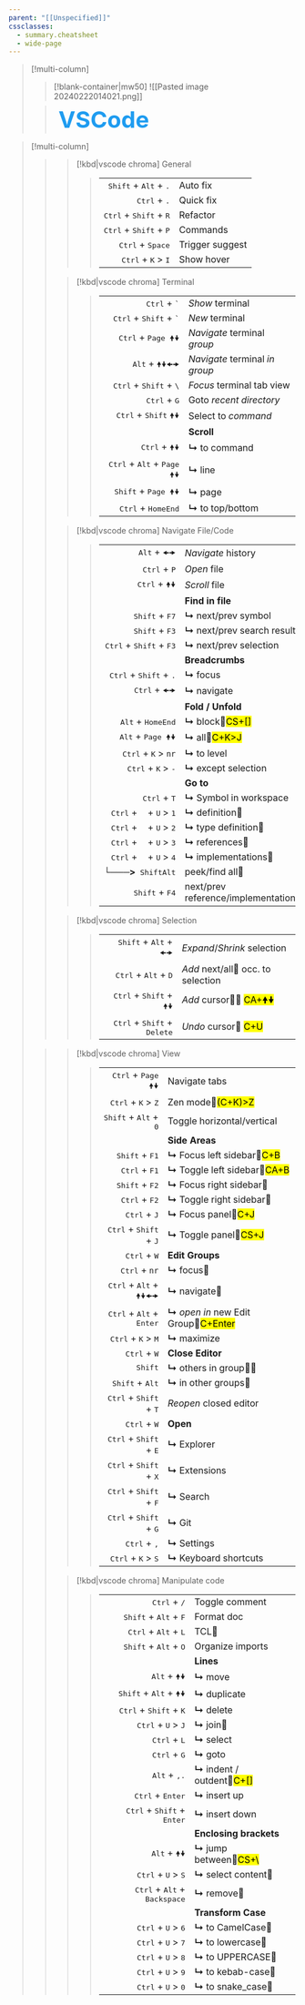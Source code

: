```yaml
---
parent: "[[Unspecified]]"
cssclasses:
  - summary.cheatsheet
  - wide-page
---
```

> [!multi-column]
>> [!blank-container|mw50]
>> ![[Pasted image 20240222014021.png]]
>
>> <div style="margin-left: 0.5rem; margin-top: -0.4rem; font-weight: bold; color: rgb(31,156,240); font-size: 2.5rem;">VSCode</div>

> [!multi-column]
>>> [!kbd|vscode chroma] General
>>>> |                                                   |                    |
>>>> | -------------------------------------------------:| ------------------ |
>>>> | <kbd>Shift</kbd> + <kbd>Alt</kbd> + <kbd>.</kbd> | Auto fix           |
>>>> | <kbd>Ctrl</kbd> + <kbd>.</kbd> | Quick fix          |
>>>> | <kbd>Ctrl</kbd> + <kbd>Shift</kbd> + <kbd>R</kbd> | Refactor           |
>>>> | <kbd>Ctrl</kbd> + <kbd>Shift</kbd> + <kbd>P</kbd> | Commands           |
>>>> | <kbd>Ctrl</kbd> + <kbd>Space</kbd> | Trigger suggest |
>>>> | <kbd>Ctrl</kbd> + <kbd>K</kbd> > <kbd>I</kbd> | Show hover         |
>> 
>>> [!kbd|vscode chroma] Terminal 
>>>> |                                                                         |                                        |
>>>> | ----------------------------------------------------------------------: | -------------------------------------- |
>>>> | <kbd class="mint">Ctrl</kbd> + <kbd>`</kbd>                                          | *Show* terminal                        |
>>>> | <kbd>Ctrl</kbd> + <kbd>Shift</kbd> + <kbd>`</kbd>                       | *New* terminal                         |
>>>> | <kbd>Ctrl</kbd> + <kbd>Page 🠝🠟</kbd>                  | *Navigate* terminal *group*             |
>>>> | <kbd>Alt</kbd> + <kbd>🠝🠟🠜🠞</kbd>     | *Navigate* terminal *in group*        |
>>>> | <kbd>Ctrl</kbd> + <kbd>Shift</kbd> + <kbd>\\</kbd>                      | *Focus* terminal tab view              |
>>>> | <kbd>Ctrl</kbd> + <kbd>G</kbd>                                          | Goto *recent directory*                |
>>>> | <kbd>Ctrl</kbd> + <kbd>Shift</kbd> <kbd>🠝</kbd><kbd>🠟</kbd>   | Select to *command*      |
>>>> | <i class="block-start"></i>   | **Scroll**     |
>>>> | <kbd class="block">Ctrl</kbd> + <kbd>🠝</kbd><kbd>🠟</kbd> | <b class="tab">↳</b> to command |
>>>> | <kbd class="block">Ctrl</kbd> + <kbd>Alt</kbd> + <kbd>Page 🠝🠟</kbd> | <b class="tab">↳</b> line |
>>>> | <kbd class="block">Shift</kbd> + <kbd>Page 🠝🠟</kbd> | <b class="tab">↳</b> page |
>>>> | <kbd class="block-end">Ctrl</kbd> + <kbd>Home</kbd><kbd>End</kbd> | <b class="tab">↳</b> to top/bottom                 |
>> 
>>> [!kbd|vscode chroma] Navigate File/Code 
>>>> |                                                                    |                            |
>>>> | -----------------------------------------------------------------: | -------------------------- |
>>>> | <kbd>Alt</kbd> + <kbd>🠜</kbd><kbd>🠞</kbd> | *Navigate* history               |
>>>> | <kbd>Ctrl</kbd> + <kbd>P</kbd> | *Open* file    |
>>>> | <kbd>Ctrl</kbd> + <kbd>🠝</kbd><kbd>🠟</kbd> | *Scroll* file                |
>>>> | <i class="block-start"></i>   | **Find in file**     |
>>>> | <kbd class="block tint purple">Shift</kbd> + <kbd>F7</kbd> | <b class="tab">↳</b> next/<span class="tint purple">prev</span> symbol   |
>>>> | <kbd class="block tint purple">Shift</kbd> + <kbd>F3</kbd> | <b class="tab">↳</b> next/<span class="tint purple">prev</span> search result |
>>>> | <kbd>Ctrl</kbd> + <kbd class="block-end tint purple">Shift</kbd> + <kbd>F3</kbd> | <b class="tab">↳</b> next/<span class="tint purple">prev</span> selection |
>>>> | <i class="block-start"></i>   | **Breadcrumbs**     |
>>>> | <kbd class="block">Ctrl</kbd> + <kbd>Shift</kbd> + <kbd>.</kbd> | <b class="tab">↳</b> focus      |
>>>> | <kbd class="block-end">Ctrl</kbd> + <kbd>🠜</kbd><kbd>🠞</kbd> | <b class="tab">↳</b> navigate   |
>>>> | <i class="block-start"></i>   | **Fold / Unfold**     |
>>>> | <kbd class="block">Alt</kbd> + <kbd>Home</kbd><kbd>End</kbd> | <b class="tab">↳</b> block🔹<mark class="red">CS+[]</mark>                 |
>>>> | <kbd class="block">Alt</kbd> + <kbd>Page 🠝🠟</kbd> | <b class="tab">↳</b> all🔹<mark class="red">C+K>J</mark>                 |
>>>> | <kbd class="block">Ctrl</kbd> + <kbd>K</kbd> > <kbd>`nr`</kbd> | <b class="tab">↳</b> to level    |
>>>> | <kbd class="block-end">Ctrl</kbd> + <kbd>K</kbd> > <kbd>-</kbd> | <b class="tab">↳</b> except selection    |
>>>> | <i class="block-start"></i> | **Go to**   |
>>>> | <kbd class="block">Ctrl</kbd> + <kbd>T</kbd> | <b class="tab">↳</b> Symbol in workspace   |
>>>> | <kbd class="block">Ctrl</kbd> + <kbd class="placeholder">⠀</kbd> + <kbd>U</kbd> > <kbd>1</kbd> | <b class="tab">↳</b> definition🔹 |
>>>> | <kbd class="block">Ctrl</kbd> + <kbd class="placeholder">⠀</kbd> + <kbd>U</kbd> > <kbd>2</kbd> |<b class="tab">↳</b> type definition🔹 |
>>>> | <kbd class="block">Ctrl</kbd> + <kbd class="placeholder">⠀</kbd> + <kbd>U</kbd> > <kbd>3</kbd> | <b class="tab">↳</b> references🔹 |
>>>> | <kbd class="block">Ctrl</kbd> + <kbd class="placeholder">⠀</kbd> + <kbd>U</kbd> > <kbd>4</kbd> | <b class="tab">↳</b>  implementations🔹 |
>>>> | <span style="margin-right: 0.5rem; font-weight: bold;">└───></span><kbd class="block tint purple">Shift</kbd><kbd class="tint pink">Alt</kbd> | <span class="tint purple">peek</span>/<span class="tint pink">find all</span>🔹 |
>>>> | <kbd class="block-end tint purple">Shift</kbd> + <kbd>F4</kbd> | next/<span class="tint purple">prev</span> reference/implementation |
>> 
>>> [!kbd|vscode chroma] Selection
>>>> |                                                                    |                            |
>>>> | -----------------------------------------------------------------: | -------------------------- |
>>>> | <kbd>Shift</kbd> + <kbd>Alt</kbd> + <kbd>🠜</kbd><kbd>🠞</kbd> | *Expand*/*Shrink* selection |
>>>> | <kbd>Ctrl</kbd> + <kbd class="tint purple">Alt</kbd> + <kbd>D</kbd> | *Add* next/<span class="tint purple">all</span>🔹 occ. to selection |
>>>> | <kbd>Ctrl</kbd> + <kbd>Shift</kbd> + <kbd>🠝</kbd><kbd>🠟</kbd> | *Add* cursor🔹🔻 <mark class="red">CA+🠝🠟</mark> |
>>>> | <kbd>Ctrl</kbd> + <kbd>Shift</kbd> + <kbd>Delete</kbd> | *Undo* cursor🔹 <mark class="red">C+U</mark> |
> 
>>> [!kbd|vscode chroma] View
>>>> |                                                   |                    |
>>>> | -------------------------------------------------:| ------------------ |
>>>> | <kbd>Ctrl</kbd> + <kbd>Page 🠝🠟</kbd> | Navigate tabs |
>>>> | <kbd>Ctrl</kbd> + <kbd>K</kbd> > <kbd>Z</kbd> | Zen mode🔹<mark class="red">(C+K)>Z</mark> |
>>>> | <kbd>Shift</kbd> + <kbd>Alt</kbd> + <kbd>0</kbd> | Toggle horizontal/vertical |
>>>> | <i class="block-start"></i> | **Side Areas** |
>>>> | <kbd class="block">Shift</kbd> + <kbd>F1</kbd> | <b class="tab">↳</b> Focus left sidebar🔹<mark class="red">C+B</mark> |
>>>> | <kbd class="block-end">Ctrl</kbd> + <kbd>F1</kbd>  | <b class="tab">↳</b> Toggle left sidebar🔹<mark class="red">CA+B</mark> |
>>>> | <kbd class="block">Shift</kbd> + <kbd>F2</kbd> | <b class="tab">↳</b> Focus right sidebar🔹 |
>>>> | <kbd class="block-end">Ctrl</kbd> + <kbd>F2</kbd>  | <b class="tab">↳</b> Toggle right sidebar🔹 |
>>>> | <kbd class="block">Ctrl</kbd> + <kbd>J</kbd> | <b class="tab">↳</b> Focus panel🔹<mark class="red">C+J</mark> |
>>>> | <kbd class="block-end">Ctrl</kbd> + <kbd>Shift</kbd> + <kbd>J</kbd>  | <b class="tab">↳</b> Toggle panel🔹<mark class="red">CS+J</mark> |
>>>> | <i class="block-start"></i><kbd>Ctrl</kbd> + <kbd>W</kbd> | **Edit Groups** |
>>>> | <kbd class="block">Ctrl</kbd> + <kbd>`nr`</kbd>| <b class="tab">↳</b> focus🔹 |
>>>> | <kbd class="block">Ctrl</kbd> + <kbd>Alt</kbd> + <kbd>🠝🠟🠜🠞</kbd> | <b class="tab">↳</b> navigate🔹 |
>>>> | <kbd class="block">Ctrl</kbd> + <kbd>Alt</kbd> + <kbd>Enter</kbd> | <b class="tab">↳</b> *open in* new Edit Group🔹<mark class="red">C+Enter</mark> |
>>>> | <kbd class="block-end">Ctrl</kbd> + <kbd>K</kbd> > <kbd>M</kbd> | <b class="tab">↳</b> maximize |
>>>> | <i class="block-start"></i><kbd>Ctrl</kbd> + <kbd>W</kbd> | **Close Editor** |
>>>> | <i class="block"></i> <kbd class="tint purple">Shift</kbd> |  <b class="tab">↳</b> <span class="tint purple">others</span> in group🔹🔻 |
>>>> | <i class="block"></i> <kbd class="tint purple">Shift</kbd> + <kbd class="tint purple">Alt</kbd> |  <b class="tab">↳</b> in <span class="tint purple">other groups</span>🔹 |
>>>> | <i class="block-end"></i><kbd>Ctrl</kbd> + <kbd>Shift</kbd> + <kbd>T</kbd> | *Reopen* closed editor |
>>>> | <i class="block-start"></i><kbd>Ctrl</kbd> + <kbd>W</kbd> | **Open** |
>>>> | <kbd class="block">Ctrl</kbd> + <kbd>Shift</kbd> + <kbd>E</kbd> | <b class="tab">↳</b> Explorer |
>>>> | <kbd class="block">Ctrl</kbd> + <kbd>Shift</kbd> + <kbd>X</kbd> | <b class="tab">↳</b> Extensions |
>>>> | <kbd class="block">Ctrl</kbd> + <kbd>Shift</kbd> + <kbd>F</kbd> | <b class="tab">↳</b> Search |
>>>> | <kbd class="block">Ctrl</kbd> + <kbd>Shift</kbd> + <kbd>G</kbd> | <b class="tab">↳</b> Git |
>>>> | <kbd class="block">Ctrl</kbd> + <kbd>,</kbd> | <b class="tab">↳</b> Settings |
>>>> | <kbd class="block-end">Ctrl</kbd> + <kbd>K</kbd> > <kbd>S</kbd> | <b class="tab">↳</b> Keyboard shortcuts |
>> 
>>> [!kbd|vscode chroma] Manipulate code
>>>> |                                                   |                    |
>>>> | -------------------------------------------------:| ------------------ |
>>>> | <kbd>Ctrl</kbd> + <kbd>/</kbd> | Toggle comment |
>>>> | <kbd>Shift</kbd> + <kbd>Alt</kbd> + <kbd>F</kbd> | Format doc |
>>>> | <kbd>Ctrl</kbd> + <kbd>Alt</kbd> + <kbd>L</kbd> | TCL🔸 |
>>>> | <kbd>Shift</kbd> + <kbd>Alt</kbd> + <kbd>O</kbd> | Organize imports |
>>>> | <i class="block-start"></i> | **Lines** |
>>>> | <kbd class="block">Alt</kbd> + <kbd>🠝</kbd><kbd>🠟</kbd> | <b class="tab">↳</b> move           |
>>>> | <kbd class="block">Shift</kbd> + <kbd>Alt</kbd> + <kbd>🠝</kbd><kbd>🠟</kbd> | <b class="tab">↳</b> duplicate |
>>>> | <kbd class="block">Ctrl</kbd> + <kbd>Shift</kbd> + <kbd>K</kbd> | <b class="tab">↳</b> delete |
>>>> | <kbd class="block">Ctrl</kbd> + <kbd>U</kbd> > <kbd>J</kbd> | <b class="tab">↳</b> join🔹 |
>>>> | <kbd class="block">Ctrl</kbd> + <kbd>L</kbd> | <b class="tab">↳</b> select |
>>>> | <kbd class="block">Ctrl</kbd> + <kbd>G</kbd> | <b class="tab">↳</b> goto |
>>>> | <kbd class="block">Alt</kbd> + <kbd>,</kbd><kbd>.</kbd> | <b class="tab">↳</b> indent / outdent🔹<mark class="red">C+[]</mark> |
>>>> | <kbd class="block">Ctrl</kbd> + <kbd>Enter</kbd> | <b class="tab">↳</b> insert up |
>>>> | <kbd class="block-end">Ctrl</kbd> + <kbd>Shift</kbd> + <kbd>Enter</kbd>  | <b class="tab">↳</b> insert down |
>>>> | <i class="block-start"></i> | **Enclosing brackets** |
>>>> | <kbd class="block">Alt</kbd> + <kbd>🠝</kbd><kbd>🠟</kbd> | <b class="tab">↳</b> jump between🔹<mark class="mint">CS+\\</mark>           |
>>>> | <kbd class="block">Ctrl</kbd> + <kbd>U</kbd> > <kbd>S</kbd> | <b class="tab">↳</b> select content🔹 |
>>>> | <kbd class="block-end">Ctrl</kbd> + <kbd>Alt</kbd> + <kbd>Backspace</kbd> | <b class="tab">↳</b> remove🔹 |
>>>> | <i class="block-start"></i> | **Transform Case** |
>>>> | <kbd class="block">Ctrl</kbd> + <kbd>U</kbd> > <kbd>6</kbd> | <b class="tab">↳</b> to CamelCase🔹 |
>>>> | <kbd class="block">Ctrl</kbd> + <kbd>U</kbd> > <kbd>7</kbd> | <b class="tab">↳</b> to lowercase🔹 |
>>>> | <kbd class="block">Ctrl</kbd> + <kbd>U</kbd> > <kbd>8</kbd> | <b class="tab">↳</b> to UPPERCASE🔹 |
>>>> | <kbd class="block">Ctrl</kbd> + <kbd>U</kbd> > <kbd>9</kbd> | <b class="tab">↳</b> to kebab-case🔹 |
>>>> | <kbd class="block-end">Ctrl</kbd> + <kbd>U</kbd> > <kbd>0</kbd> | <b class="tab">↳</b> to snake_case🔹 |

